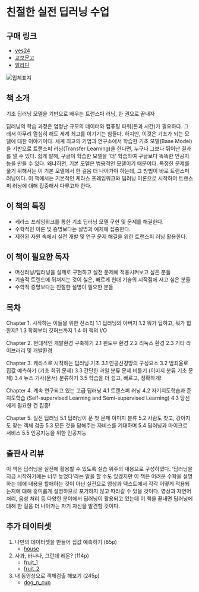 # 친절한 실전 딥러닝 수업

## 구매 링크

- [yes24](http://www.yes24.com/Product/Goods/89649505?scode=032&OzSrank=1)
- [교보문고](http://www.kyobobook.co.kr/product/detailViewKor.laf?ejkGb=KOR&mallGb=KOR&barcode=9791190014809&orderClick=LET&Kc=)
- [알라딘](https://www.aladin.co.kr/shop/wproduct.aspx?ItemId=236205748)

![입체표지](https://user-images.githubusercontent.com/21074282/77288089-650ab800-6d1a-11ea-83e3-aea5886e9661.png)

## 책 소개

기초 딥러닝 모델을 기반으로 배우는 트랜스퍼 러닝,
한 권으로 끝내자

딥러닝의 학습 과정은 엄청난 규모의 데이터와 컴퓨팅 파워(돈과 시간)가 필요하다. 그래서 아무리 열심히 해도 세계 최고를 이기기는 힘들다. 하지만, 이것은 기초가 되는 모델에 대한 이야기이다. 세계 최고의 기업과 연구소에서 학습한 기초 모델(Base Model)을 기반으로 트랜스퍼 러닝(Transfer Learning)을 한다면, 누구나 그보다 뛰어난 결과를 낼 수 있다. 쉽게 말해, 구글이 학습한 모델을 '더' 학습하여 구글보다 똑똑한 인공지능을 만들 수 있다. 왜냐하면, 기본 모델은 범용적인 모델이기 때문이다. 특정한 문제를 풀기 위해서는 이 기본 모델에서 한 걸음 더 나아가야 하는데, 그 방법이 바로 트랜스퍼 러닝이다. 이 책에서는 기본적인 케라스 프레임워크와 딥러닝 이론으로 시작하여 트랜스퍼 러닝에 대해 집중해서 다루고자 한다.

## 이 책의 특징

- 케라스 프레임워크를 통한 기초 딥러닝 모델 구현 및 문제를 해결한다.
- 수학적인 이론 및 증명보다는 설명과 예제에 집중한다.
- 제한된 자원 속에서 실전 개발 및 연구 문제 해결을 위한 트랜스퍼 러닝 활용한다.

## 이 책이 필요한 독자

- 머신러닝/딥러닝을 실제로 구현하고 실전 문제에 적용시켜보고 싶은 분들
- 기술적 트렌드에 뒤쳐지는 것이 싫은, 빠르게 현대 기술의 시작점에 서고 싶은 분들
- 수학적 증명보다는 친절한 설명이 필요한 분들

## 목차

Chapter 1. 시작하는 이들을 위한 잔소리
1.1 딥러닝의 아버지 
1.2 뭐가 딥하고, 뭐가 힙한지? 
1.3 학회부터 깃허브까지 
1.4 이 책의 I/O 

Chapter 2. 현대적인 개발환경 구축하기 
2.1 윈도우 환경 
2.2 리눅스 환경 
2.3 기타 라이브러리 및 개발환경 

Chapter 3. 케라스로 시작하는 딥러닝 기초 
3.1 인공신경망의 구성요소 
3.2 범죄율로 집값 예측하기 (기초 회귀 문제) 
3.3 간단한 과일 분류 문제 비틀기 (이미지 분류 기초 문제) 
3.4 뉴스 기사(문서) 분류하기 
3.5 학습을 더 쉽고, 빠르고, 정확하게! 

Chapter 4. 계속 연구되고 있는 고급 딥러닝 
4.1 트랜스퍼 러닝 
4.2 자기지도학습과 준지도학습 (Self-supervised Learning and Semi-supervised Learning) 
4.3 당신에게 필요한 건 집중! 

Chapter 5. 실전 딥러닝 
5.1 딥러닝이 푼 첫 문제 이미지 분류 
5.2 사람도 찾고, 강아지도 찾는 객체 검출 
5.3 모든 것을 답해주는 자비스를 기대하며 
5.4 딥러닝과 마이크로 서비스 
5.5 인공지능을 위한 인공지능 

## 출판사 리뷰
이 책은 딥러닝을 실전에 활용할 수 있도록 실습 위주의 내용으로 구성하였다. ‘딥러닝을 지금 시작하기에는 너무 늦었다’라는 말을 할 수도 있겠지만 이 책은 어려운 수학을 설명하는 데에 내용을 할애하는 것이 아닌 실전으로 영상과 텍스트에서 각각 어떻게 적용되는지에 대해 흥미롭게 설명하므로 포기하지 않고 따라갈 수 있을 것이다. 영상과 자연어 처리, 음성 처리 등 다양한 분야에서 딥러닝이 활용되고 있는데 이 책을 끝내면 딥러닝에 대해 한 걸음 더 나아가는 자기 자신을 발견할 것이다.

## 추가 데이터셋
1. 나만의 데이터셋을 만들어 집값 예측하기 (85p)
    - [house](https://drive.google.com/open?id=1a2KOvkiJnTReyO6plvZrbyn1OAC8s-oj)
2. 사과, 바나나, 그런데 레몬? (114p)
    - [fruit_1](https://drive.google.com/open?id=1M6lWa4tmvZjcdJs4ZIe9mc0JRWi0Tjmy)
    - [fruit_2](https://drive.google.com/open?id=13nucqxC0gPD6f-LYX4y7KlTjV8J5ofhf)
3. 내 동영상으로 객체검출 해보기 (245p)
    - [dog_n_cup](https://drive.google.com/open?id=1B2YNvfEupW4sxvb6QcdISvhYHicgvKYJ)
